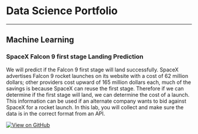 # Data Science Portfolio
---
## Machine Learning

### SpaceX Falcon 9 first stage Landing Prediction

We will predict if the Falcon 9 first stage will land successfully. SpaceX advertises Falcon 9 rocket launches on its website with a cost of 62 million dollars; other providers cost upward of 165 million dollars each, much of the savings is because SpaceX can reuse the first stage. Therefore if we can determine if the first stage will land, we can determine the cost of a launch. This information can be used if an alternate company wants to bid against SpaceX for a rocket launch. In this lab, you will collect and make sure the data is in the correct format from an API.

[![View on GitHub](https://img.shields.io/badge/Github-View_on_Github-blue?logo=GitHub)](https://github.com/SAVY04/IBM-AppliedDataScience-Capstone-FINAL)

